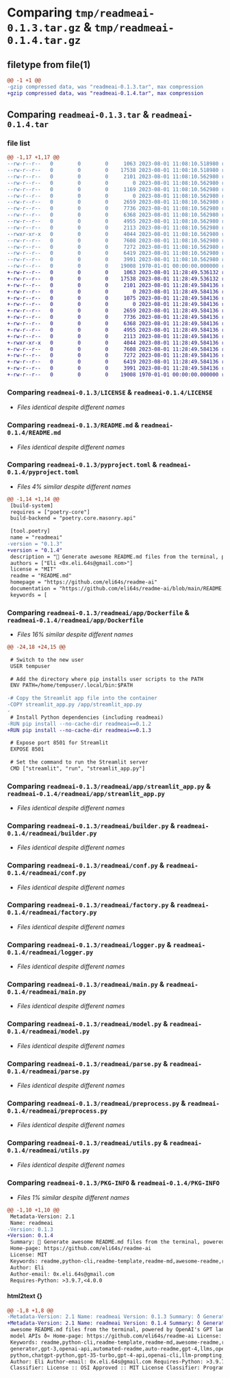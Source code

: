 # Comparing `tmp/readmeai-0.1.3.tar.gz` & `tmp/readmeai-0.1.4.tar.gz`

## filetype from file(1)

```diff
@@ -1 +1 @@
-gzip compressed data, was "readmeai-0.1.3.tar", max compression
+gzip compressed data, was "readmeai-0.1.4.tar", max compression
```

## Comparing `readmeai-0.1.3.tar` & `readmeai-0.1.4.tar`

### file list

```diff
@@ -1,17 +1,17 @@
--rw-r--r--   0        0        0     1063 2023-08-01 11:08:10.518980 readmeai-0.1.3/LICENSE
--rw-r--r--   0        0        0    17538 2023-08-01 11:08:10.518980 readmeai-0.1.3/README.md
--rw-r--r--   0        0        0     2101 2023-08-01 11:08:10.562980 readmeai-0.1.3/pyproject.toml
--rw-r--r--   0        0        0        0 2023-08-01 11:08:10.562980 readmeai-0.1.3/readmeai/__init__.py
--rw-r--r--   0        0        0     1169 2023-08-01 11:08:10.562980 readmeai-0.1.3/readmeai/app/Dockerfile
--rw-r--r--   0        0        0        0 2023-08-01 11:08:10.562980 readmeai-0.1.3/readmeai/app/__init__.py
--rw-r--r--   0        0        0     2659 2023-08-01 11:08:10.562980 readmeai-0.1.3/readmeai/app/streamlit_app.py
--rw-r--r--   0        0        0     7736 2023-08-01 11:08:10.562980 readmeai-0.1.3/readmeai/builder.py
--rw-r--r--   0        0        0     6368 2023-08-01 11:08:10.562980 readmeai-0.1.3/readmeai/conf.py
--rw-r--r--   0        0        0     4955 2023-08-01 11:08:10.562980 readmeai-0.1.3/readmeai/factory.py
--rw-r--r--   0        0        0     2113 2023-08-01 11:08:10.562980 readmeai-0.1.3/readmeai/logger.py
--rwxr-xr-x   0        0        0     4044 2023-08-01 11:08:10.562980 readmeai-0.1.3/readmeai/main.py
--rw-r--r--   0        0        0     7608 2023-08-01 11:08:10.562980 readmeai-0.1.3/readmeai/model.py
--rw-r--r--   0        0        0     7272 2023-08-01 11:08:10.562980 readmeai-0.1.3/readmeai/parse.py
--rw-r--r--   0        0        0     6419 2023-08-01 11:08:10.562980 readmeai-0.1.3/readmeai/preprocess.py
--rw-r--r--   0        0        0     3991 2023-08-01 11:08:10.562980 readmeai-0.1.3/readmeai/utils.py
--rw-r--r--   0        0        0    19008 1970-01-01 00:00:00.000000 readmeai-0.1.3/PKG-INFO
+-rw-r--r--   0        0        0     1063 2023-08-01 11:28:49.536132 readmeai-0.1.4/LICENSE
+-rw-r--r--   0        0        0    17538 2023-08-01 11:28:49.536132 readmeai-0.1.4/README.md
+-rw-r--r--   0        0        0     2101 2023-08-01 11:28:49.584136 readmeai-0.1.4/pyproject.toml
+-rw-r--r--   0        0        0        0 2023-08-01 11:28:49.584136 readmeai-0.1.4/readmeai/__init__.py
+-rw-r--r--   0        0        0     1075 2023-08-01 11:28:49.584136 readmeai-0.1.4/readmeai/app/Dockerfile
+-rw-r--r--   0        0        0        0 2023-08-01 11:28:49.584136 readmeai-0.1.4/readmeai/app/__init__.py
+-rw-r--r--   0        0        0     2659 2023-08-01 11:28:49.584136 readmeai-0.1.4/readmeai/app/streamlit_app.py
+-rw-r--r--   0        0        0     7736 2023-08-01 11:28:49.584136 readmeai-0.1.4/readmeai/builder.py
+-rw-r--r--   0        0        0     6368 2023-08-01 11:28:49.584136 readmeai-0.1.4/readmeai/conf.py
+-rw-r--r--   0        0        0     4955 2023-08-01 11:28:49.584136 readmeai-0.1.4/readmeai/factory.py
+-rw-r--r--   0        0        0     2113 2023-08-01 11:28:49.584136 readmeai-0.1.4/readmeai/logger.py
+-rwxr-xr-x   0        0        0     4044 2023-08-01 11:28:49.584136 readmeai-0.1.4/readmeai/main.py
+-rw-r--r--   0        0        0     7608 2023-08-01 11:28:49.584136 readmeai-0.1.4/readmeai/model.py
+-rw-r--r--   0        0        0     7272 2023-08-01 11:28:49.584136 readmeai-0.1.4/readmeai/parse.py
+-rw-r--r--   0        0        0     6419 2023-08-01 11:28:49.584136 readmeai-0.1.4/readmeai/preprocess.py
+-rw-r--r--   0        0        0     3991 2023-08-01 11:28:49.584136 readmeai-0.1.4/readmeai/utils.py
+-rw-r--r--   0        0        0    19008 1970-01-01 00:00:00.000000 readmeai-0.1.4/PKG-INFO
```

### Comparing `readmeai-0.1.3/LICENSE` & `readmeai-0.1.4/LICENSE`

 * *Files identical despite different names*

### Comparing `readmeai-0.1.3/README.md` & `readmeai-0.1.4/README.md`

 * *Files identical despite different names*

### Comparing `readmeai-0.1.3/pyproject.toml` & `readmeai-0.1.4/pyproject.toml`

 * *Files 4% similar despite different names*

```diff
@@ -1,14 +1,14 @@
 [build-system]
 requires = ["poetry-core"]
 build-backend = "poetry.core.masonry.api"
 
 [tool.poetry]
 name = "readmeai"
-version = "0.1.3"
+version = "0.1.4"
 description = "🚀 Generate awesome README.md files from the terminal, powered by OpenAI's GPT language model APIs 💫"
 authors = ["Eli <0x.eli.64s@gmail.com>"]
 license = "MIT"
 readme = "README.md"
 homepage = "https://github.com/eli64s/readme-ai"
 documentation = "https://github.com/eli64s/readme-ai/blob/main/README.md"
 keywords = [
```

### Comparing `readmeai-0.1.3/readmeai/app/Dockerfile` & `readmeai-0.1.4/readmeai/app/Dockerfile`

 * *Files 16% similar despite different names*

```diff
@@ -24,18 +24,15 @@
 
 # Switch to the new user
 USER tempuser
 
 # Add the directory where pip installs user scripts to the PATH
 ENV PATH=/home/tempuser/.local/bin:$PATH
 
-# Copy the Streamlit app file into the container
-COPY streamlit_app.py /app/streamlit_app.py
-
 # Install Python dependencies (including readmeai)
-RUN pip install --no-cache-dir readmeai==0.1.2
+RUN pip install --no-cache-dir readmeai==0.1.3
 
 # Expose port 8501 for Streamlit
 EXPOSE 8501
 
 # Set the command to run the Streamlit server
 CMD ["streamlit", "run", "streamlit_app.py"]
```

### Comparing `readmeai-0.1.3/readmeai/app/streamlit_app.py` & `readmeai-0.1.4/readmeai/app/streamlit_app.py`

 * *Files identical despite different names*

### Comparing `readmeai-0.1.3/readmeai/builder.py` & `readmeai-0.1.4/readmeai/builder.py`

 * *Files identical despite different names*

### Comparing `readmeai-0.1.3/readmeai/conf.py` & `readmeai-0.1.4/readmeai/conf.py`

 * *Files identical despite different names*

### Comparing `readmeai-0.1.3/readmeai/factory.py` & `readmeai-0.1.4/readmeai/factory.py`

 * *Files identical despite different names*

### Comparing `readmeai-0.1.3/readmeai/logger.py` & `readmeai-0.1.4/readmeai/logger.py`

 * *Files identical despite different names*

### Comparing `readmeai-0.1.3/readmeai/main.py` & `readmeai-0.1.4/readmeai/main.py`

 * *Files identical despite different names*

### Comparing `readmeai-0.1.3/readmeai/model.py` & `readmeai-0.1.4/readmeai/model.py`

 * *Files identical despite different names*

### Comparing `readmeai-0.1.3/readmeai/parse.py` & `readmeai-0.1.4/readmeai/parse.py`

 * *Files identical despite different names*

### Comparing `readmeai-0.1.3/readmeai/preprocess.py` & `readmeai-0.1.4/readmeai/preprocess.py`

 * *Files identical despite different names*

### Comparing `readmeai-0.1.3/readmeai/utils.py` & `readmeai-0.1.4/readmeai/utils.py`

 * *Files identical despite different names*

### Comparing `readmeai-0.1.3/PKG-INFO` & `readmeai-0.1.4/PKG-INFO`

 * *Files 1% similar despite different names*

```diff
@@ -1,10 +1,10 @@
 Metadata-Version: 2.1
 Name: readmeai
-Version: 0.1.3
+Version: 0.1.4
 Summary: 🚀 Generate awesome README.md files from the terminal, powered by OpenAI's GPT language model APIs 💫
 Home-page: https://github.com/eli64s/readme-ai
 License: MIT
 Keywords: readme,python-cli,readme-template,readme-md,awesome-readme,readme-generator,gpt-3,openai-api,automated-readme,auto-readme,gpt-4,llms,openai-python,chatgpt-python,gpt-35-turbo,gpt-4-api,openai-cli,llm-prompting,llm-agent
 Author: Eli
 Author-email: 0x.eli.64s@gmail.com
 Requires-Python: >3.9.7,<4.0.0
```

#### html2text {}

```diff
@@ -1,8 +1,8 @@
-Metadata-Version: 2.1 Name: readmeai Version: 0.1.3 Summary: ð Generate
+Metadata-Version: 2.1 Name: readmeai Version: 0.1.4 Summary: ð Generate
 awesome README.md files from the terminal, powered by OpenAI's GPT language
 model APIs ð« Home-page: https://github.com/eli64s/readme-ai License: MIT
 Keywords: readme,python-cli,readme-template,readme-md,awesome-readme,readme-
 generator,gpt-3,openai-api,automated-readme,auto-readme,gpt-4,llms,openai-
 python,chatgpt-python,gpt-35-turbo,gpt-4-api,openai-cli,llm-prompting,llm-agent
 Author: Eli Author-email: 0x.eli.64s@gmail.com Requires-Python: >3.9.7,<4.0.0
 Classifier: License :: OSI Approved :: MIT License Classifier: Programming
```


